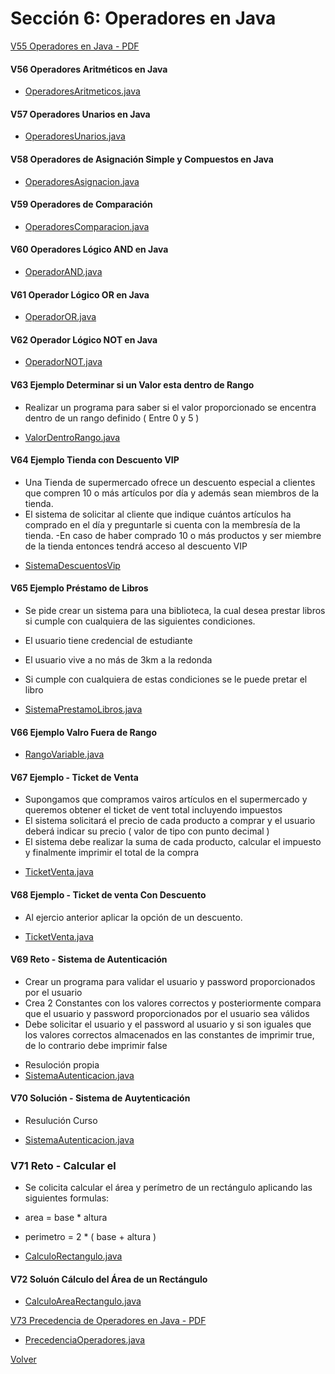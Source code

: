 # Sección 6: Operadores en Java

[V55 Operadores en Java - PDF](V55_Operadores_en_Java/05-01-00-Operadores-UJ.pdf)

#### V56 Operadores Aritméticos en Java
 * [OperadoresAritmeticos.java](V56_Operadores_Aritmeticos/src/OperadoresAritmeticos.java)

#### V57 Operadores Unarios en Java
 * [OperadoresUnarios.java](V57_Operadores_Unarios_en_Java/src/OperadoresUnarios.java)

#### V58 Operadores de Asignación Simple y Compuestos en Java
 * [OperadoresAsignacion.java](V58_Operadores_de_Asignacion_Simples_y_Compuestos_en_Java/src/OperadoresAsignacion.java)

#### V59 Operadores de Comparación
 * [OperadoresComparacion.java](V59_Operqadores_de_Comparacion/src/OperadoresComparacion.java)

#### V60 Operadores Lógico AND en Java
 * [OperadorAND.java](V60_Operador_Logico_AND_en_Java/src/OperadorAND.java)

#### V61 Operador Lógico OR en Java
 * [OperadorOR.java](V61_Operador_Logico_OR_en_Java/src/OperadorOR.java)

#### V62 Operador Lógico NOT en Java
 * [OperadorNOT.java](V62_Operador_Logico_NOT_en_Java/src/OperadorNOT.java)

#### V63 Ejemplo Determinar si un Valor esta dentro de Rango
- Realizar un programa para saber si el valor proporcionado se 
encentra dentro de un rango definido ( Entre 0 y 5 )

 * [ValorDentroRango.java](V63_Ejemplo_Determinar_si_un_Valor_esta_dentro_de_Rango/src/ValorDentroRango.java)

#### V64 Ejemplo Tienda con Descuento VIP
- Una Tienda de supermercado ofrece un descuento especial a clientes que compren 
10 o más artículos por día y además sean miembros de la tienda.
- El sistema de solicitar al cliente que indique cuántos artículos ha comprado en el día
y preguntarle si cuenta con la membresía de la tienda.
-En caso de haber comprado 10 o más productos y ser miembre de la tienda entonces
tendrá acceso al descuento VIP

 * [SistemaDescuentosVip](V64_Ejemplo_Tienda_con_Descuento_VIP/src/SistemaDescuentosVip.java)

#### V65 Ejemplo Préstamo de Libros
- Se pide crear un sistema para una biblioteca, la cual desea prestar libros si
cumple con cualquiera de las siguientes condiciones.
 * El usuario tiene credencial de estudiante
 * El usuario vive a no más de 3km a la redonda 
 * Si cumple con cualquiera de estas condiciones se le puede pretar el libro

 * [SistemaPrestamoLibros.java](V65_Ejemplo_Prestamo_de_Libros/src/SistemaPrestamoLibros.java)

#### V66 Ejemplo Valro Fuera de Rango
 * [RangoVariable.java](V66_Ejemplo_Valor_Fuera_de_Rango/src/RangoVariable.java)

#### V67 Ejemplo - Ticket de Venta
- Supongamos que compramos vairos artículos en el supermercado y queremos
obtener el ticket de vent total incluyendo impuestos
- El sistema solicitará el precio de cada producto a comprar
y el usuario deberá indicar su precio ( valor de tipo con punto decimal )
- El sistema debe realizar la suma de cada producto, calcular el impuesto 
y finalmente imprimir el total de la compra

 * [TicketVenta.java](V67_Ejemplo_Ticket_de_Venta/src/TicketVenta.java)

#### V68 Ejemplo - Ticket de venta Con Descuento
- Al ejercio anterior aplicar la opción de un descuento.

 * [TicketVenta.java](V68_Ejemplo_Ticket_de_Venta_con_Descuento/src/TicketVenta.java)

#### V69 Reto - Sistema de Autenticación
- Crear un programa para validar el usuario y password proporcionados 
    por el usuario
- Crea 2 Constantes con los valores correctos y posteriormente
    compara que el usuario y password proporcionados por
    el usuario sea válidos
- Debe solicitar el usuario y el password al usuario y si son iguales
    que los valores correctos almacenados en las constantes de imprimir true,
    de lo contrario debe imprimir false

 * Resuloción propia
 * [SistemaAutenticacion.java](V69_Reto_Sistema_de_Autenticacion/src/SistemaAutenticacion.java)

#### V70 Solución - Sistema de Auytenticación
- Resulución Curso
 
 * [SistemaAutenticacion.java](V70_Solucion_Sistema_de_Autentificacion/src/SistemaAutentificacion.java)
    

### V71 Reto - Calcular el 
- Se colicita calcular el área y perímetro de un rectángulo aplicando
    las siguientes formulas:

- area = base * altura
- perimetro = 2 * ( base + altura )

 * [CalculoRectangulo.java](V71_Reto_Calculo_del_Area_de_un_Rectangulo/src/CalculoRectangulo.java)

#### V72 Soluón Cálculo del Área de un Rectángulo

 * [CalculoAreaRectangulo.java](V72_Solucion_Calculo_del_Area_de_un_Rectangulo/src/CalculoAreaRectangulo.java)


[V73 Precedencia de Operadores en Java - PDF](V73_Precedencia_de_Operadores_en_Java/Docs/05-19-00-PrecedenciaOperadores-UJ.pdf)

 * [PrecedenciaOperadores.java](V73_Precedencia_de_Operadores_en_Java/src/PrecedenciaOperadores.java)


[Volver](../)